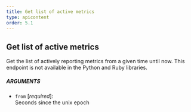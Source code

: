 ```yaml
---
title: Get list of active metrics
type: apicontent
order: 5.1
---
```


## Get list of active metrics
Get the list of actively reporting metrics from a given time until now. This endpoint is not available in the Python and Ruby libraries.

##### ARGUMENTS
* `from` [*required*]:  
    Seconds since the unix epoch

